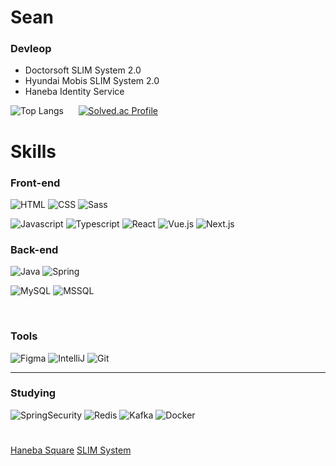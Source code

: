 # Sean

### Devleop
 - Doctorsoft SLIM System 2.0  
 - Hyundai Mobis SLIM System 2.0 
 - Haneba Identity Service

![Top Langs](https://github-readme-stats.vercel.app/api/top-langs/?username=SeungwonRyu&layout=compact&theme=onedark) &nbsp;&nbsp;&nbsp;&nbsp;
[![Solved.ac Profile](http://mazassumnida.wtf/api/v2/generate_badge?boj=mikeryu98)](https://solved.ac/mikeryu98/)


# Skills

### Front-end 

![HTML](https://img.shields.io/badge/HTML5-e34f26?style=flat&logo=HTML5&logoColor=white)
![CSS](https://img.shields.io/badge/CSS3-1572b6?style=flat&logo=CSS3&logoColor=white)
![Sass](https://img.shields.io/badge/Sass-cc6699?style=flat&logo=Sass&logoColor=white)

![Javascript](https://img.shields.io/badge/Javascript-f7df1e.svg?&style=flat&logo=Javascript&logoColor=black)
![Typescript](https://img.shields.io/badge/TypeScript-3178C6?style=flat&logo=TypeScript&logoColor=white)
![React](https://img.shields.io/badge/React-61dafb?style=flat&logo=React&logoColor=black)
![Vue.js](https://img.shields.io/badge/Vue.js-4fc08d?style=flat&logo=Vue.js&logoColor=white")
![Next.js](https://img.shields.io/badge/Next.js-000000?style=flat&logo=Next.js&logoColor=white")

### Back-end

![Java](https://img.shields.io/badge/Java-007396.svg?&style=flat&logo=Java&logoColor=white)
![Spring](https://img.shields.io/badge/Spring-6db33f.svg?&style=flat&logo=Spring&logoColor=white)

![MySQL](https://img.shields.io/badge/MySQL-4479a1?style=flat&logo=MySQL&logoColor=black")
![MSSQL](https://img.shields.io/badge/Microsoft%20SQL%20Server-cc2927?style=flat&logo=Microsoft%20SQL%20Server&logoColor=white")

<br>

### Tools

![Figma](https://img.shields.io/badge/Figma-f24e1e.svg?&style=flat&logo=Figma&logoColor=white)
![IntelliJ](https://img.shields.io/badge/IntelliJ%20IDEA-000000.svg?&style=flat&logo=IntelliJ%20IDEA&logoColor=white)
![Git](https://img.shields.io/badge/Git-f05032.svg?&style=flat&logo=Git&logoColor=white)

----------------------------------------------------------------

### Studying

![SpringSecurity](https://img.shields.io/badge/Spring%20Security-6db33f.svg?&style=flat&logo=Spring%20Security&logoColor=white)
![Redis](https://img.shields.io/badge/Redis-dc382d.svg?&style=flat&logo=Redis&logoColor=white)
![Kafka](https://img.shields.io/badge/Apache%20Kafka-231f20.svg?&style=flat&logo=Apache%20Kafka&logoColor=white)
![Docker](https://img.shields.io/badge/Docker-2496ed.svg?&style=flat&logo=Docker&logoColor=white)

# 

[Haneba Square](https://square.haneba.com)
[SLIM System](http://slim.doctorsoft.co.kr)
